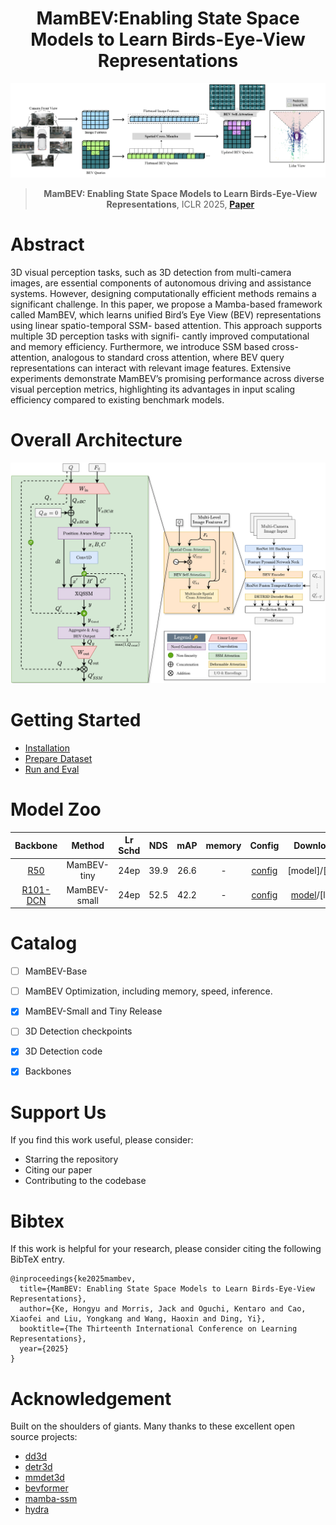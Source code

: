 <div align="center">   
  
# MamBEV:Enabling State Space Models to Learn Birds-Eye-View Representations
![Workflow](figs/high_level_update.png)
> **MamBEV: Enabling State Space Models to Learn Birds-Eye-View Representations**, ICLR 2025,
> **[Paper](https://arxiv.org/abs/2503.13858)**
</div>




# Abstract
3D visual perception tasks, such as 3D detection from multi-camera images, are
essential components of autonomous driving and assistance systems. However,
designing computationally efficient methods remains a significant challenge. In
this paper, we propose a Mamba-based framework called MamBEV, which learns
unified Bird’s Eye View (BEV) representations using linear spatio-temporal SSM-
based attention. This approach supports multiple 3D perception tasks with signifi-
cantly improved computational and memory efficiency. Furthermore, we introduce
SSM based cross-attention, analogous to standard cross attention, where BEV query
representations can interact with relevant image features. Extensive experiments
demonstrate MamBEV’s promising performance across diverse visual perception
metrics, highlighting its advantages in input scaling efficiency compared to existing
benchmark models.



# Overall Architecture
![Overall](figs/overview_arch.png)




# Getting Started
- [Installation](docs/install.md) 
- [Prepare Dataset](docs/prepare_dataset.md)
- [Run and Eval](docs/getting_started.md)

# Model Zoo

| Backbone | Method | Lr Schd | NDS| mAP|memory | Config | Download |
| :---: | :---: | :---: | :---: | :---:|:---:| :---: | :---: |
| [R50](https://drive.google.com/file/d/1JTVcrFcOFdPp7rtZ6K__SfF0Np15vXL7/view?usp=sharing) | MamBEV-tiny | 24ep | 39.9|26.6 | - |[config](projects/MAMBEV/configs/MamBEV/mambev_tiny_t3.py) |[model]/[log] |
| [R101-DCN](https://github.com/zhiqi-li/storage/releases/download/v1.0/r101_dcn_fcos3d_pretrain.pth)  | MamBEV-small | 24ep | 52.5| 42.2 | - |[config](projects/MAMBEV/configs/MamBEV/mambev_small_t3.py)|[model](https://drive.google.com/drive/folders/1-MXxszU80aSG4P1_hQnC0qlQOHnPb4iM?usp=drive_link)/[log] |

# Catalog
- [ ] MamBEV-Base
- [ ] MamBEV Optimization, including memory, speed, inference.
- [x] MamBEV-Small and Tiny Release 
- [ ] 3D Detection checkpoints
- [x] 3D Detection code
- [x] Backbones


# Support Us

If you find this work useful, please consider:

- Starring the repository 
- Citing our paper 
- Contributing to the codebase 

# Bibtex
If this work is helpful for your research, please consider citing the following BibTeX entry.

```
@inproceedings{ke2025mambev,
  title={MamBEV: Enabling State Space Models to Learn Birds-Eye-View Representations},
  author={Ke, Hongyu and Morris, Jack and Oguchi, Kentaro and Cao, Xiaofei and Liu, Yongkang and Wang, Haoxin and Ding, Yi},
  booktitle={The Thirteenth International Conference on Learning Representations},
  year={2025}
}
```

# Acknowledgement

Built on the shoulders of giants. Many thanks to these excellent open source projects:
- [dd3d](https://github.com/TRI-ML/dd3d) 
- [detr3d](https://github.com/WangYueFt/detr3d) 
- [mmdet3d](https://github.com/open-mmlab/mmdetection3d)
- [bevformer](https://github.com/fundamentalvision/BEVFormer)
- [mamba-ssm](https://github.com/state-spaces/mamba)
- [hydra](https://github.com/goombalab/hydra?tab=readme-ov-file) 
